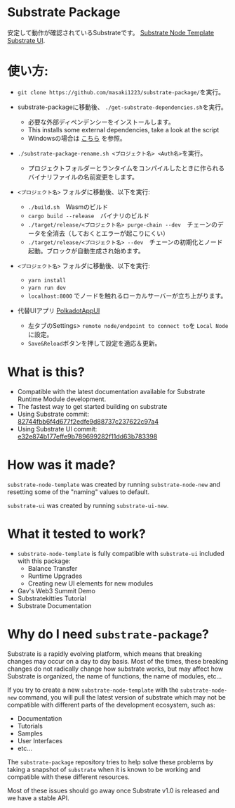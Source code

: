 # Substrate Package

安定して動作が確認されているSubstrateです。
[Substrate Node Template](https://github.com/paritytech/substrate/tree/master/node-template) 
[Substrate UI](https://github.com/paritytech/substrate-ui).

# 使い方:
 * `git clone https://github.com/masaki1223/substrate-package/`を実行。
 
 * substrate-packageに移動後、 `./get-substrate-dependencies.sh`を実行。
    * 必要な外部ディペンデンシーをインストールします。
    * This installs some external dependencies, take a look at the script
    * Windowsの場合は [こちら](https://github.com/paritytech/substrate#61-hacking-on-substrate) を参照。

 * `./substrate-package-rename.sh <プロジェクト名> <Auth名>`を実行。
    * プロジェクトフォルダーとランタイムをコンパイルしたときに作られるバイナリファイルの名前変更をします。

 *  `<プロジェクト名>` フォルダに移動後、以下を実行:
    * `./build.sh`　Wasmのビルド
    * `cargo build --release`　バイナリのビルド
    * `./target/release/<プロジェクト名> purge-chain --dev`　チェーンのデータを全消去（しておくとエラーが起こりにくい）
    * `./target/release/<プロジェクト名> --dev`　チェーンの初期化とノード起動。ブロックが自動生成され始めます。

 * `<プロジェクト名>` フォルダに移動後、以下を実行:
    * `yarn install`
    * `yarn run dev`
    * `localhost:8000` でノードを触れるローカルサーバーが立ち上がります。
 
 * 代替UIアプリ [PolkadotAppUI](https://polkadot.js.org/apps/#/transfer)
    * 左タブのSettings> `remote node/endpoint to connect to`を `Local Node`に設定。
    *  `Save&Reload`ボタンを押して設定を適応＆更新。
   

# What is this?

* Compatible with the latest documentation available for Substrate Runtime Module development.
* The fastest way to get started building on substrate
* Using Substrate commit: [82744fbb6f4d677f2edfe9d88737c237622c97a4](https://github.com/paritytech/substrate/commit/82744fbb6f4d677f2edfe9d88737c237622c97a4)
* Using Substrate UI commit: [e32e874b177effe9b789699282f11dd63b783398](https://github.com/paritytech/substrate-ui/commit/e32e874b177effe9b789699282f11dd63b783398)

# How was it made?

`substrate-node-template` was created by running `substrate-node-new` and resetting some of the "naming" values to default.

`substrate-ui` was created by running `substrate-ui-new`.

# What it tested to work?

* `substrate-node-template` is fully compatible with `substrate-ui` included with this package:
    * Balance Transfer
    * Runtime Upgrades
    * Creating new UI elements for new modules
* Gav's Web3 Summit Demo
* Substratekitties Tutorial
* Substrate Documentation

# Why do I need `substrate-package`?

Substrate is a rapidly evolving platform, which means that breaking changes may occur on a day to day basis.
Most of the times, these breaking changes do not radically change how substrate works, but may affect how Substrate is organized, the name of functions, the name of modules, etc...

If you try to create a new `substrate-node-template` with the `substrate-node-new` command, you will pull the latest version of substrate which may not be compatible with different parts of the development ecosystem, such as:

* Documentation
* Tutorials
* Samples
* User Interfaces
* etc...

The `substrate-package` repository tries to help solve these problems by taking a snapshot of `substrate` when it is known to be working and compatible with these different resources.

Most of these issues should go away once Substrate v1.0 is released and we have a stable API.
